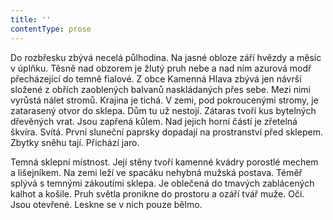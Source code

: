 ```yaml
---
title: ''
contentType: prose
---
```


<section>

Do rozbřesku zbývá necelá půlhodina. Na jasné obloze září hvězdy a měsíc v úplňku. Těsně nad obzorem je žlutý pruh nebe a nad ním azurová modř přecházející do temně fialové. Z obce Kamenná Hlava zbývá jen návrší složené z obřích zaoblených balvanů naskládaných přes sebe. Mezi nimi vyrůstá nálet stromů. Krajina je tichá. V zemi, pod pokroucenými stromy, je zatarasený otvor do sklepa. Dům tu už nestojí. Zátaras tvoří kus bytelných dřevěných vrat. Jsou zapřená kůlem. Nad jejich horní částí je zřetelná škvíra. Svítá. První sluneční paprsky dopadají na prostranství před sklepem. Zbytky sněhu tají. Přichází jaro.

Temná sklepní místnost. Její stěny tvoří kamenné kvádry porostlé mechem a lišejníkem. Na zemi leží ve spacáku nehybná mužská postava. Téměř splývá s temnými zákoutími sklepa. Je oblečená do tmavých zablácených kalhot a košile. Pruh světla pronikne do prostoru a ozáří tvář muže. Oči. Jsou otevřené. Leskne se v nich pouze bělmo.

</section>
